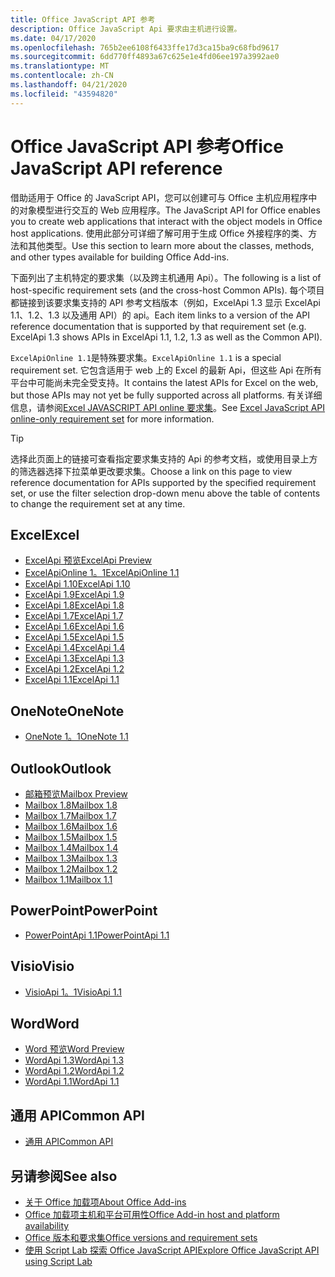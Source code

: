 ```yaml
---
title: Office JavaScript API 参考
description: Office JavaScript Api 要求由主机进行设置。
ms.date: 04/17/2020
ms.openlocfilehash: 765b2ee6108f6433ffe17d3ca15ba9c68fbd9617
ms.sourcegitcommit: 6dd770ff4893a67c625e1e4fd06ee197a3992ae0
ms.translationtype: MT
ms.contentlocale: zh-CN
ms.lasthandoff: 04/21/2020
ms.locfileid: "43594820"
---
```

# <a name="office-javascript-api-reference"></a><span data-ttu-id="b4106-103">Office JavaScript API 参考</span><span class="sxs-lookup"><span data-stu-id="b4106-103">Office JavaScript API reference</span></span>

<span data-ttu-id="b4106-104">借助适用于 Office 的 JavaScript API，您可以创建可与 Office 主机应用程序中的对象模型进行交互的 Web 应用程序。</span><span class="sxs-lookup"><span data-stu-id="b4106-104">The JavaScript API for Office enables you to create web applications that interact with the object models in Office host applications.</span></span> <span data-ttu-id="b4106-105">使用此部分可详细了解可用于生成 Office 外接程序的类、方法和其他类型。</span><span class="sxs-lookup"><span data-stu-id="b4106-105">Use this section to learn more about the classes, methods, and other types available for building Office Add-ins.</span></span>

<span data-ttu-id="b4106-106">下面列出了主机特定的要求集（以及跨主机通用 Api）。</span><span class="sxs-lookup"><span data-stu-id="b4106-106">The following is a list of host-specific requirement sets (and the cross-host Common APIs).</span></span> <span data-ttu-id="b4106-107">每个项目都链接到该要求集支持的 API 参考文档版本（例如，ExcelApi 1.3 显示 ExcelApi 1.1、1.2、1.3 以及通用 API）的 api。</span><span class="sxs-lookup"><span data-stu-id="b4106-107">Each item links to a version of the API reference documentation that is supported by that requirement set (e.g. ExcelApi 1.3 shows APIs in ExcelApi 1.1, 1.2, 1.3 as well as the Common API).</span></span>

<span data-ttu-id="b4106-108">`ExcelApiOnline 1.1`是特殊要求集。</span><span class="sxs-lookup"><span data-stu-id="b4106-108">`ExcelApiOnline 1.1` is a special requirement set.</span></span> <span data-ttu-id="b4106-109">它包含适用于 web 上的 Excel 的最新 Api，但这些 Api 在所有平台中可能尚未完全受支持。</span><span class="sxs-lookup"><span data-stu-id="b4106-109">It contains the latest APIs for Excel on the web, but those APIs may not yet be fully supported across all platforms.</span></span> <span data-ttu-id="b4106-110">有关详细信息，请参阅[Excel JAVASCRIPT API online 要求集](/office/dev/add-ins/reference/requirement-sets/excel-api-online-requirement-set)。</span><span class="sxs-lookup"><span data-stu-id="b4106-110">See [Excel JavaScript API online-only requirement set](/office/dev/add-ins/reference/requirement-sets/excel-api-online-requirement-set) for more information.</span></span>

> [!TIP]
> <span data-ttu-id="b4106-111">选择此页面上的链接可查看指定要求集支持的 Api 的参考文档，或使用目录上方的筛选器选择下拉菜单更改要求集。</span><span class="sxs-lookup"><span data-stu-id="b4106-111">Choose a link on this page to view reference documentation for APIs supported by the specified requirement set, or use the filter selection drop-down menu above the table of contents to change the requirement set at any time.</span></span>

## <a name="excel"></a><span data-ttu-id="b4106-112">Excel</span><span class="sxs-lookup"><span data-stu-id="b4106-112">Excel</span></span>

- [<span data-ttu-id="b4106-113">ExcelApi 预览</span><span class="sxs-lookup"><span data-stu-id="b4106-113">ExcelApi Preview</span></span>](/javascript/api/excel?view=excel-js-preview)
- [<span data-ttu-id="b4106-114">ExcelApiOnline 1。1</span><span class="sxs-lookup"><span data-stu-id="b4106-114">ExcelApiOnline 1.1</span></span>](/javascript/api/excel?view=excel-js-online)
- [<span data-ttu-id="b4106-115">ExcelApi 1.10</span><span class="sxs-lookup"><span data-stu-id="b4106-115">ExcelApi 1.10</span></span>](/javascript/api/excel?view=excel-js-1.10)
- [<span data-ttu-id="b4106-116">ExcelApi 1.9</span><span class="sxs-lookup"><span data-stu-id="b4106-116">ExcelApi 1.9</span></span>](/javascript/api/excel?view=excel-js-1.9)
- [<span data-ttu-id="b4106-117">ExcelApi 1.8</span><span class="sxs-lookup"><span data-stu-id="b4106-117">ExcelApi 1.8</span></span>](/javascript/api/excel?view=excel-js-1.8)
- [<span data-ttu-id="b4106-118">ExcelApi 1.7</span><span class="sxs-lookup"><span data-stu-id="b4106-118">ExcelApi 1.7</span></span>](/javascript/api/excel?view=excel-js-1.7)
- [<span data-ttu-id="b4106-119">ExcelApi 1.6</span><span class="sxs-lookup"><span data-stu-id="b4106-119">ExcelApi 1.6</span></span>](/javascript/api/excel?view=excel-js-1.6)
- [<span data-ttu-id="b4106-120">ExcelApi 1.5</span><span class="sxs-lookup"><span data-stu-id="b4106-120">ExcelApi 1.5</span></span>](/javascript/api/excel?view=excel-js-1.5)
- [<span data-ttu-id="b4106-121">ExcelApi 1.4</span><span class="sxs-lookup"><span data-stu-id="b4106-121">ExcelApi 1.4</span></span>](/javascript/api/excel?view=excel-js-1.4)
- [<span data-ttu-id="b4106-122">ExcelApi 1.3</span><span class="sxs-lookup"><span data-stu-id="b4106-122">ExcelApi 1.3</span></span>](/javascript/api/excel?view=excel-js-1.3)
- [<span data-ttu-id="b4106-123">ExcelApi 1.2</span><span class="sxs-lookup"><span data-stu-id="b4106-123">ExcelApi 1.2</span></span>](/javascript/api/excel?view=excel-js-1.2)
- [<span data-ttu-id="b4106-124">ExcelApi 1.1</span><span class="sxs-lookup"><span data-stu-id="b4106-124">ExcelApi 1.1</span></span>](/javascript/api/excel?view=excel-js-1.1)

## <a name="onenote"></a><span data-ttu-id="b4106-125">OneNote</span><span class="sxs-lookup"><span data-stu-id="b4106-125">OneNote</span></span>

- [<span data-ttu-id="b4106-126">OneNote 1。1</span><span class="sxs-lookup"><span data-stu-id="b4106-126">OneNote 1.1</span></span>](/javascript/api/onenote?view=onenote-js-1.1)

## <a name="outlook"></a><span data-ttu-id="b4106-127">Outlook</span><span class="sxs-lookup"><span data-stu-id="b4106-127">Outlook</span></span>

- [<span data-ttu-id="b4106-128">邮箱预览</span><span class="sxs-lookup"><span data-stu-id="b4106-128">Mailbox Preview</span></span>](/javascript/api/outlook?view=outlook-js-preview)
- [<span data-ttu-id="b4106-129">Mailbox 1.8</span><span class="sxs-lookup"><span data-stu-id="b4106-129">Mailbox 1.8</span></span>](/javascript/api/outlook?view=outlook-js-1.8)
- [<span data-ttu-id="b4106-130">Mailbox 1.7</span><span class="sxs-lookup"><span data-stu-id="b4106-130">Mailbox 1.7</span></span>](/javascript/api/outlook?view=outlook-js-1.7)
- [<span data-ttu-id="b4106-131">Mailbox 1.6</span><span class="sxs-lookup"><span data-stu-id="b4106-131">Mailbox 1.6</span></span>](/javascript/api/outlook?view=outlook-js-1.6)
- [<span data-ttu-id="b4106-132">Mailbox 1.5</span><span class="sxs-lookup"><span data-stu-id="b4106-132">Mailbox 1.5</span></span>](/javascript/api/outlook?view=outlook-js-1.5)
- [<span data-ttu-id="b4106-133">Mailbox 1.4</span><span class="sxs-lookup"><span data-stu-id="b4106-133">Mailbox 1.4</span></span>](/javascript/api/outlook?view=outlook-js-1.4)
- [<span data-ttu-id="b4106-134">Mailbox 1.3</span><span class="sxs-lookup"><span data-stu-id="b4106-134">Mailbox 1.3</span></span>](/javascript/api/outlook?view=outlook-js-1.3)
- [<span data-ttu-id="b4106-135">Mailbox 1.2</span><span class="sxs-lookup"><span data-stu-id="b4106-135">Mailbox 1.2</span></span>](/javascript/api/outlook?view=outlook-js-1.2)
- [<span data-ttu-id="b4106-136">Mailbox 1.1</span><span class="sxs-lookup"><span data-stu-id="b4106-136">Mailbox 1.1</span></span>](/javascript/api/outlook?view=outlook-js-1.1)

## <a name="powerpoint"></a><span data-ttu-id="b4106-137">PowerPoint</span><span class="sxs-lookup"><span data-stu-id="b4106-137">PowerPoint</span></span>

- [<span data-ttu-id="b4106-138">PowerPointApi 1.1</span><span class="sxs-lookup"><span data-stu-id="b4106-138">PowerPointApi 1.1</span></span>](/javascript/api/powerpoint?view=powerpoint-js-1.1)

## <a name="visio"></a><span data-ttu-id="b4106-139">Visio</span><span class="sxs-lookup"><span data-stu-id="b4106-139">Visio</span></span>

- [<span data-ttu-id="b4106-140">VisioApi 1。1</span><span class="sxs-lookup"><span data-stu-id="b4106-140">VisioApi 1.1</span></span>](/javascript/api/visio?view=visio-js-1.1)

## <a name="word"></a><span data-ttu-id="b4106-141">Word</span><span class="sxs-lookup"><span data-stu-id="b4106-141">Word</span></span>

- [<span data-ttu-id="b4106-142">Word 预览</span><span class="sxs-lookup"><span data-stu-id="b4106-142">Word Preview</span></span>](/javascript/api/word?view=word-js-preview)
- [<span data-ttu-id="b4106-143">WordApi 1.3</span><span class="sxs-lookup"><span data-stu-id="b4106-143">WordApi 1.3</span></span>](/javascript/api/word?view=word-js-1.3)
- [<span data-ttu-id="b4106-144">WordApi 1.2</span><span class="sxs-lookup"><span data-stu-id="b4106-144">WordApi 1.2</span></span>](/javascript/api/word?view=word-js-1.2)
- [<span data-ttu-id="b4106-145">WordApi 1.1</span><span class="sxs-lookup"><span data-stu-id="b4106-145">WordApi 1.1</span></span>](/javascript/api/word?view=word-js-1.1)

## <a name="common-api"></a><span data-ttu-id="b4106-146">通用 API</span><span class="sxs-lookup"><span data-stu-id="b4106-146">Common API</span></span>

- [<span data-ttu-id="b4106-147">通用 API</span><span class="sxs-lookup"><span data-stu-id="b4106-147">Common API</span></span>](/javascript/api/office?view=common-js)

## <a name="see-also"></a><span data-ttu-id="b4106-148">另请参阅</span><span class="sxs-lookup"><span data-stu-id="b4106-148">See also</span></span>

- [<span data-ttu-id="b4106-149">关于 Office 加载项</span><span class="sxs-lookup"><span data-stu-id="b4106-149">About Office Add-ins</span></span>](/office/dev/add-ins/overview)
- [<span data-ttu-id="b4106-150">Office 加载项主机和平台可用性</span><span class="sxs-lookup"><span data-stu-id="b4106-150">Office Add-in host and platform availability</span></span>](/office/dev/add-ins/overview/office-add-in-availability)
- [<span data-ttu-id="b4106-151">Office 版本和要求集</span><span class="sxs-lookup"><span data-stu-id="b4106-151">Office versions and requirement sets</span></span>](/office/dev/add-ins/develop/office-versions-and-requirement-sets)
- [<span data-ttu-id="b4106-152">使用 Script Lab 探索 Office JavaScript API</span><span class="sxs-lookup"><span data-stu-id="b4106-152">Explore Office JavaScript API using Script Lab</span></span>](/office/dev/add-ins/overview/explore-with-script-lab)
